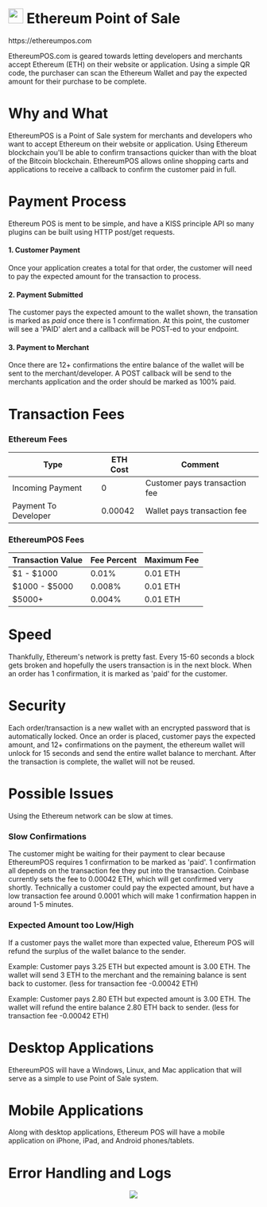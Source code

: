 <h1><img width="30" src="http://i.imgur.com/Nq2lvZj.jpg"> Ethereum Point of Sale</h1>
https://ethereumpos.com

EthereumPOS.com is geared towards letting developers and merchants accept Ethereum (ETH) on their website or application. 
Using a simple QR code, the purchaser can scan the Ethereum Wallet and pay the expected amount for their purchase to be complete.

# Why and What
EthereumPOS is a Point of Sale system for merchants and developers who want to accept Ethereum on their website or application. 
Using Ethereum blockchain you'll be able to confirm transactions quicker than with the bloat of the Bitcoin blockchain. EthereumPOS allows online shopping carts and applications to receive a callback to confirm the customer paid in full.

# Payment Process
Ethereum POS is ment to be simple, and have a KISS principle API so many plugins can be built using HTTP post/get requests.

#### 1. Customer Payment
Once your application creates a total for that order, the customer will need to pay the expected amount for the transaction to process. 

#### 2. Payment Submitted
The customer pays the expected amount to the wallet shown, the transation is marked as *paid* once there is 1 confirmation. At this point, the customer will see a 'PAID' alert and a callback will be POST-ed to your endpoint. 

#### 3. Payment to Merchant
Once there are 12+ confirmations the entire balance of the wallet will be sent to the merchant/developer. A POST callback will be send to the merchants application and the order should be marked as 100% paid. 

# Transaction Fees
### Ethereum Fees
Type | ETH Cost | Comment
--- | --- | ---
Incoming Payment | 0 | Customer pays transaction fee
Payment To Developer | 0.00042 | Wallet pays transaction fee

### EthereumPOS Fees
Transaction Value | Fee Percent | Maximum Fee
--- | --- | ---
$1 - $1000 | 0.01% | 0.01 ETH
$1000 - $5000 | 0.008% | 0.01 ETH
$5000+ | 0.004% | 0.01 ETH

# Speed
Thankfully, Ethereum's network is pretty fast. Every 15-60 seconds a block gets broken and hopefully the users transaction is in the next block. When an order has 1 confirmation, it is marked as 'paid' for the customer. 

# Security
Each order/transaction is a new wallet with an encrypted password that is automatically locked. Once an order is placed, customer pays the expected amount, and 12+ confirmations on the payment, the ethereum wallet will unlock for 15 seconds and send the entire wallet balance to merchant. After the transaction is complete, the wallet will not be reused. 

# Possible Issues
Using the Ethereum network can be slow at times.

### Slow Confirmations
The customer might be waiting for their payment to clear because EthereumPOS requires 1 confirmation to be marked as 'paid'. 1 confirmation all depends on the transaction fee they put into the transaction. Coinbase currently sets the fee to 0.00042 ETH, which will get confirmed very shortly. Technically a customer could pay the expected amount, but have a low transaction fee around 0.0001 which will make 1 confirmation happen in around 1-5 minutes.

### Expected Amount too Low/High
If a customer pays the wallet more than expected value, Ethereum POS will refund the surplus of the wallet balance to the sender.  

Example: Customer pays 3.25 ETH but expected amount is 3.00 ETH. The wallet will send 3 ETH to the merchant and the remaining balance is sent back to customer. (less for transaction fee -0.00042 ETH)

Example: Customer pays 2.80 ETH but expected amount is 3.00 ETH. The wallet will refund the entire balance 2.80 ETH back to sender. (less for transaction fee -0.00042 ETH)

# Desktop Applications
EthereumPOS will have a Windows, Linux, and Mac application that will serve as a simple to use Point of Sale system.

# Mobile Applications
Along with desktop applications, Ethereum POS will have a mobile application on iPhone, iPad, and Android phones/tablets.

# Error Handling and Logs


<center>
<img src="http://i.imgur.com/Nq2lvZj.jpg"> 
</center>
